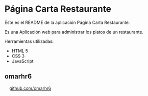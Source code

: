 Página Carta Restaurante
==========================

Éste es el README de la aplicación Página Carta Restaurante.

Es una Aplicación web para administrar los platos de un restaurante.

Herramientas utilizadas:
+ HTML 5
+ CSS 3
+ JavaScript

omarhr6
--------------------

&nbsp;&nbsp;&nbsp;&nbsp;[github.com/omarhr6](https://github.com/omarhr6)
